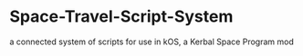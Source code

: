 # Space-Travel-Script-System
a connected system of scripts for use in kOS, a Kerbal Space Program mod
